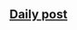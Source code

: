 ## [Daily post](https://www.linkedin.com/pulse/day-27-homomorphic-encryption-from-foundations-future-uehpf/?trackingId=Eu1R4niNsM0AxGuy8vZYuQ%3D%3D)
